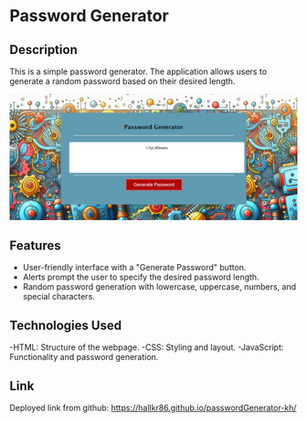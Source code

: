 # Password Generator

## Description
This is a simple password generator. The application allows users to generate a random password based on their desired length. 

![alt text](passwordgeneratorpic.png)

## Features
 - User-friendly interface with a "Generate Password" button.
 - Alerts prompt the user to specify the desired password length.
 - Random password generation with lowercase, uppercase, numbers, and special characters.

 ## Technologies Used
 -HTML: Structure of the webpage.
 -CSS: Styling and layout.
 -JavaScript: Functionality and password generation.

 ## Link
 Deployed link from github:
 https://hallkr86.github.io/passwordGenerator-kh/